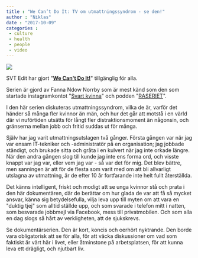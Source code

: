 ```yaml
---
title : "We Can’t Do It: TV om utmattningssyndrom - se den!"
author : "Niklas"
date : "2017-10-09"
categories : 
 - culture
 - health
 - people
 - video
---
```


[![](https://niklasblog.com/wp-content/2017-10-09_16-06-57.png)](https://www.svtplay.se/edit-we-cant-do-it)

SVT Edit har gjort "**[We Can't Do It!](https://www.svtplay.se/edit-we-cant-do-it)**" tillgänglig för alla.

Serien är gjord av Fanna Ndow Norrby som är mest känd som den som startade instagramkontot "[Svart kvinna](https://www.instagram.com/svartkvinna/)" och podden "[RASERIET](https://www.acast.com/raseriet)".

I den här serien diskuteras utmattningssyndrom, vilka de är, varför det händer så många fler kvinnor än män, och hur det går att motstå i en värld där vi nuförtiden utsätts för långt fler distraktionsmoment än någonsin, och gränserna mellan jobb och fritid suddas ut för många.

Själv har jag varit utmattningsutslagen två gånger. Första gången var när jag var ensam IT-tekniker och -administratör på en organisation; jag jobbade ständigt, och brukade sitta och gråta i en kulvert när jag inte orkade längre. När den andra gången slog till kunde jag inte ens forma ord, och visste knappt var jag var, eller vem jag var - så var det för mig. Det blev bättre, men sanningen är att för de flesta som varit med om att bli allvarligt utslagna av utmattning, är de efter 10 år fortfarande inte helt fullt återställda.

Det känns intelligent, friskt och modigt att se unga kvinnor stå och prata i den här dokumentären, där de berättar om hur glada de var att få så mycket ansvar, känna sig betydelsefulla, vilja leva upp till myten om att vara en "duktig tjej" som alltid ställde upp, och som svarade i telefon mitt i natten, som besvarade jobbmejl via Facebook, mess till privatmobilen. Och som alla en dag slogs så hårt av verkligheten, att de sjukskrevs.

Se dokumentärserien. Den är kort, koncis och oerhört nyktrande. Den borde vara obligatorisk att se för alla, för att väcka diskussioner om vad som faktiskt är värt här i livet, eller åtminstone på arbetsplatsen, för att kunna leva ett drägligt, och njutbart liv.
